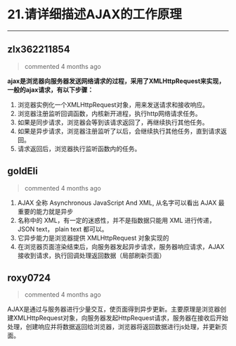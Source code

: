 
 # 21.请详细描述AJAX的工作原理 
  
 ***
## zlx362211854 
 > commented 4 months ago 

**ajax是浏览器向服务器发送网络请求的过程，采用了XMLHttpRequest来实现，一般的ajax请求，有以下步骤：**
1. 浏览器实例化一个XMLHttpRequest对象，用来发送请求和接收响应。
2. 浏览器注册监听回调函数，内核新开进程，执行http网络请求任务。
3. 如果是同步请求，浏览器会等到该请求返回了，再继续执行其他任务。
4. 如果是异步请求，浏览器注册监听了以后，会继续执行其他任务，直到请求返回。
5. 请求返回后，浏览器执行监听函数内的任务。
## goldEli 
 > commented 4 months ago 

1. AJAX 全称 Asynchronous JavaScript And XML, 从名字可以看出 AJAX 最重要的能力就是异步
2. 名称中的 XML，有一定的迷惑性，并不是指数据只能用 XML 进行传递，JSON text， plain text 都可以。 
3. 它异步能力是浏览器提供 XMLHttpRequest 对象实现的
4. 在浏览器页面渲染结束后，向服务器发起异步请求，服务器响应请求，AJAX 接收到请求，执行回调处理返回数据（局部刷新页面）

## roxy0724 
 > commented 4 months ago 

AJAX是通过与服务器进行少量交互，使页面得到异步更新。主要原理是浏览器创建XMLHttpRequest对象，向服务器发起HttpRequest请求，服务器在接收后开始处理，创建响应并将数据返回给浏览器，浏览器将返回数据进行js处理，并更新页面。
